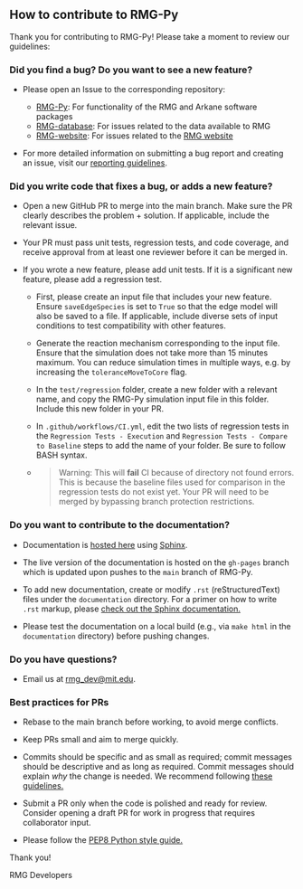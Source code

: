## How to contribute to RMG-Py

Thank you for contributing to RMG-Py! Please take a moment to review our guidelines:

### **Did you find a bug? Do you want to see a new feature?**

* Please open an Issue to the corresponding repository:
    * [RMG-Py](https://github.com/ReactionMechanismGenerator/RMG-Py/issues): For functionality of the RMG and Arkane software packages
    * [RMG-database](https://github.com/ReactionMechanismGenerator/RMG-database/issues): For issues related to the data available to RMG
    * [RMG-website](https://github.com/ReactionMechanismGenerator/RMG-website/issues): For issues related to the [RMG website](https://rmg.mit.edu)

* For more detailed information on submitting a bug report and creating an issue, visit our [reporting guidelines](https://example.com).

### **Did you write code that fixes a bug, or adds a new feature?**

* Open a new GitHub PR to merge into the main branch. Make sure the PR clearly describes the problem + solution. If applicable, include the relevant issue.

* Your PR must pass unit tests, regression tests, and code coverage, and receive approval from at least one reviewer before it can be merged in.

* If you wrote a new feature, please add unit tests. If it is a significant new feature, please add a regression test.
    * First, please create an input file that includes your new feature. Ensure `saveEdgeSpecies` is set to `True` so that the edge model will also be saved to a file. If applicable, include diverse sets of input conditions to test compatibility with other features.
    * Generate the reaction mechanism corresponding to the input file. Ensure that the simulation does not take more than 15 minutes maximum. You can reduce simulation times in multiple ways, e.g. by increasing the `toleranceMoveToCore` flag.
    * In the `test/regression` folder, create a new folder with a relevant name, and copy the RMG-Py simulation input file in this folder. Include this new folder in your PR.
    * In `.github/workflows/CI.yml`, edit the two lists of regression tests in the `Regression Tests - Execution` and `Regression Tests - Compare to Baseline` steps to add the name of your folder. Be sure to follow BASH syntax.

    * > Warning: This will __fail__ CI because of directory not found errors. This is because the baseline files used for comparison in the regression tests do not exist yet. Your PR will need to be merged by bypassing branch protection restrictions.


### **Do you want to contribute to the documentation?**

* Documentation is [hosted here](http://reactionmechanismgenerator.github.io/RMG-Py/) using [Sphinx](https://www.sphinx-doc.org/en/master/). 

* The live version of the documentation is hosted on the `gh-pages` branch which is updated upon pushes to the `main` branch of RMG-Py.

* To add new documentation, create or modify `.rst` (reStructuredText) files under the `documentation` directory. For a primer on how to write `.rst` markup, please [check out the Sphinx documentation.](https://www.sphinx-doc.org/en/master/usage/restructuredtext/basics.html)

* Please test the documentation on a local build (e.g., via `make html` in the `documentation` directory) before pushing changes.

### **Do you have questions?**

* Email us at rmg_dev@mit.edu.

###  **Best practices for PRs**

* Rebase to the main branch before working, to avoid merge conflicts.

* Keep PRs small and aim to merge quickly.

* Commits should be specific and as small as required; commit messages should be descriptive and as long as required. Commit messages should explain *why* the change is needed. We recommend following [these guidelines.](https://wiki.openstack.org/wiki/GitCommitMessages) 

* Submit a PR only when the code is polished and ready for review. Consider opening a draft PR for work in progress that requires collaborator input.

* Please follow the [PEP8 Python style guide.](https://peps.python.org/pep-0008/)

Thank you!

RMG Developers